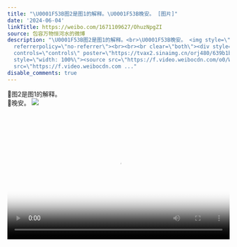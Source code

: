 ```yaml
---
title: "\U0001F53B图2是图1的解释。\U0001F53B晚安。 [图片]"
date: '2024-06-04'
linkTitle: https://weibo.com/1671109627/OhuzNpgZI
source: 包容万物恒河水的微博
description: "\U0001F53B图2是图1的解释。<br>\U0001F53B晚安。 <img style=\"\" src=\"https://tvax1.sinaimg.cn/large/639b1bfbly1hqdrb9l1o6j21jk11eh4w.jpg\"
  referrerpolicy=\"no-referrer\"><br><br><br clear=\"both\"><div style=\"clear: both\"></div><video
  controls=\"controls\" poster=\"https://tvax2.sinaimg.cn/orj480/639b1bfbly1hqdrc5s1n7j20g00gg0sv.jpg\"
  style=\"width: 100%\"><source src=\"https://f.video.weibocdn.com/o0/WsQK5Vfzlx08foFANLHy010412003coZ0E010.mp4?label=mp4_720p&amp;template=576x592.24.0&amp;ori=0&amp;ps=1CwnkDw1GXwCQx&amp;Expires=1717539440&amp;ssig=aN1aZ1TxsC&amp;KID=unistore,video\"><source
  src=\"https://f.video.weibocdn.com ..."
disable_comments: true
---
```

🔻图2是图1的解释。<br>🔻晚安。 <img style="" src="https://tvax1.sinaimg.cn/large/639b1bfbly1hqdrb9l1o6j21jk11eh4w.jpg" referrerpolicy="no-referrer"><br><br><br clear="both"><div style="clear: both"></div><video controls="controls" poster="https://tvax2.sinaimg.cn/orj480/639b1bfbly1hqdrc5s1n7j20g00gg0sv.jpg" style="width: 100%"><source src="https://f.video.weibocdn.com/o0/WsQK5Vfzlx08foFANLHy010412003coZ0E010.mp4?label=mp4_720p&amp;template=576x592.24.0&amp;ori=0&amp;ps=1CwnkDw1GXwCQx&amp;Expires=1717539440&amp;ssig=aN1aZ1TxsC&amp;KID=unistore,video"><source src="https://f.video.weibocdn.com ...